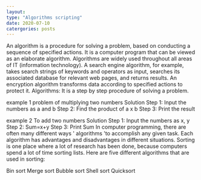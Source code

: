 ```yaml
---
layout:
type: "Algorithms scripting"
date: 2020-07-10
catergories: posts
---
```


An algorithm  is a procedure for solving a problem, based on conducting a sequence of specified actions. It is a  computer program that can be viewed as an elaborate algorithm. 
Algorithms are widely used throughout all areas of IT (information technology).
 A search engine algorithm, for example, takes search strings of keywords and operators as input,
  searches its associated database for relevant web pages, and returns results.
An encryption algorithm transforms data according to specified actions to protect it.
Algorithms: It is a step by step procedure of solving a problem.

example 1
problem of multiplying two numbers
Solution
Step 1: Input the numbers as a and b
Step 2: Find the product of a x b
Step 3: Print the result

example 2
To add two numbers
Solution
Step 1: Input the numbers as x, y
Step 2: Sum=x+y
Step 3: Print Sum
In computer programming, there are often many different ways ' algorithms 'to accomplish any given task. Each algorithm has advantages and disadvantages in different situations. Sorting is one place where a lot of research has been done, because computers spend a lot of time sorting lists. Here are five different algorithms that are used in sorting:

Bin sort
Merge sort
Bubble sort
Shell sort
Quicksort